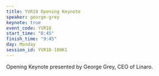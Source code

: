 ```yaml
---
title: YVR18 Opening Keynote
speaker: george-grey
keynote: true
event_code: YVR18
start_time: "8:45"
finish_time: "9:45"
day: Monday
session_id: YVR18-100K1
---
```

Opening Keynote presented by George Grey, CEO of Linaro.